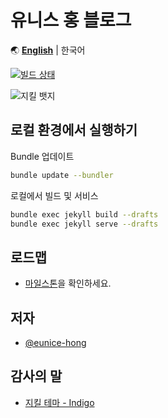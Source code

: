 # 유니스 홍 블로그

🌏 [**English**](https://github.com/eunice-hong/blog/blob/main/README.md) |  한국어

[![빌드 상태](https://github.com/eunice-hong/blog/actions/workflows/pages/pages-build-deployment/badge.svg)](https://github.com/eunice-hong/blog/actions/workflows/pages/pages-build-deployment)

![지킬 뱃지](https://img.shields.io/badge/powered%20by-jekyll-red.svg)

## 로컬 환경에서 실행하기

Bundle 업데이트

```bash
bundle update --bundler
```

로컬에서 빌드 및 서비스

```bash
bundle exec jekyll build --drafts
bundle exec jekyll serve --drafts
```

## 로드맵

- [마일스톤](https://github.com/eunice-hong/blog/milestones)을 확인하세요.

## 저자

- [@eunice-hong](https://www.github.com/eunice-hong)

## 감사의 말

- [지킬 테마 - Indigo](https://github.com/sergiokopplin/indigo)
